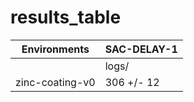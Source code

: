 # results_table
| Environments  |SAC-DELAY-1|
|---------------|-----------|
|               |logs/      |
|zinc-coating-v0|306 +/- 12 |
